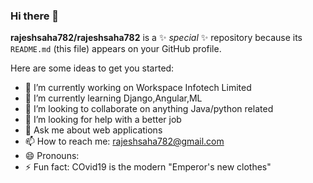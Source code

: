 ### Hi there 👋


**rajeshsaha782/rajeshsaha782** is a ✨ _special_ ✨ repository because its `README.md` (this file) appears on your GitHub profile.

Here are some ideas to get you started:

- 🔭 I’m currently working on Workspace Infotech Limited
- 🌱 I’m currently learning Django,Angular,ML
- 👯 I’m looking to collaborate on anything Java/python related
- 🤔 I’m looking for help with a better job
- 💬 Ask me about web applications
- 📫 How to reach me: rajeshsaha782@gmail.com
- 😄 Pronouns: 
- ⚡ Fun fact: COvid19 is the modern "Emperor's new clothes"

